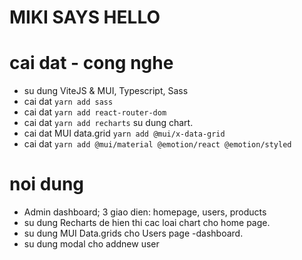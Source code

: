 # MIKI SAYS HELLO

# cai dat - cong nghe

- su dung ViteJS & MUI, Typescript, Sass
- cai dat `yarn add sass`
- cai dat `yarn add react-router-dom`
- cai dat `yarn add recharts` su dung chart.
- cai dat MUI data.grid `yarn add @mui/x-data-grid`
- cai dat `yarn add @mui/material @emotion/react @emotion/styled`

# noi dung

- Admin dashboard; 3 giao dien: homepage, users, products
- su dung Recharts de hien thi cac loai chart cho home page.
- su dung MUI Data.grids cho Users page -dashboard.
- su dung modal cho addnew user
